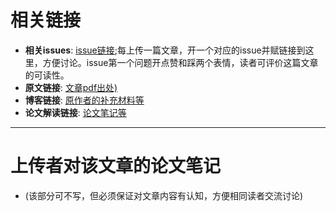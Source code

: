 # 相关链接
  - **相关issues**: [issue链接](https://github.com/PaperCommunity/Manual/issues/1);每上传一篇文章，开一个对应的issue并赋链接到这里，方便讨论。issue第一个问题开点赞和踩两个表情，读者可评价这篇文章的可读性。
  - **原文链接**: [文章pdf出处)]()
  - **博客链接**: [原作者的补充材料等]()
  - **论文解读链接**: [论文笔记等]()

---

# 上传者对该文章的论文笔记
  - (该部分可不写，但必须保证对文章内容有认知，方便相同读者交流讨论)
